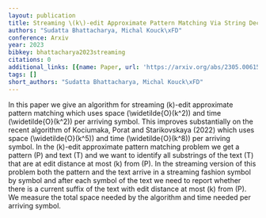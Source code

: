 ```yaml
---
layout: publication
title: Streaming \(k\)-edit Approximate Pattern Matching Via String Decomposition
authors: "Sudatta Bhattacharya, Michal Kouck\xFD"
conference: Arxiv
year: 2023
bibkey: bhattacharya2023streaming
citations: 0
additional_links: [{name: Paper, url: 'https://arxiv.org/abs/2305.00615'}]
tags: []
short_authors: "Sudatta Bhattacharya, Michal Kouck\xFD"
---
```

In this paper we give an algorithm for streaming \(k\)-edit approximate pattern
matching which uses space \(\widetilde\{O\}(k^2)\) and time \(\widetilde\{O\}(k^2)\)
per arriving symbol. This improves substantially on the recent algorithm of
Kociumaka, Porat and Starikovskaya (2022) which uses space \(\widetilde\{O\}(k^5)\)
and time \(\widetilde\{O\}(k^8)\) per arriving symbol. In the \(k\)-edit approximate
pattern matching problem we get a pattern \(P\) and text \(T\) and we want to
identify all substrings of the text \(T\) that are at edit distance at most \(k\)
from \(P\). In the streaming version of this problem both the pattern and the
text arrive in a streaming fashion symbol by symbol and after each symbol of
the text we need to report whether there is a current suffix of the text with
edit distance at most \(k\) from \(P\). We measure the total space needed by the
algorithm and time needed per arriving symbol.